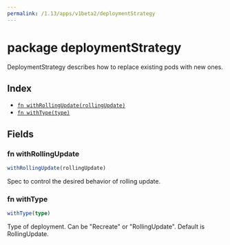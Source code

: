 ```yaml
---
permalink: /1.13/apps/v1beta2/deploymentStrategy
---
```


# package deploymentStrategy

DeploymentStrategy describes how to replace existing pods with new ones.

## Index

* [`fn withRollingUpdate(rollingUpdate)`](#fn-withrollingupdate)
* [`fn withType(type)`](#fn-withtype)

## Fields

### fn withRollingUpdate

```ts
withRollingUpdate(rollingUpdate)
```

Spec to control the desired behavior of rolling update.

### fn withType

```ts
withType(type)
```

Type of deployment. Can be "Recreate" or "RollingUpdate". Default is RollingUpdate.